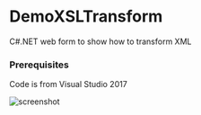# DemoXSLTransform
C#.NET web form to show how to transform XML

### Prerequisites

Code is from Visual Studio 2017

![screenshot](https://github.com/jeffld/DemoXSLTranform/screenshots/screenshot01.jpg)

